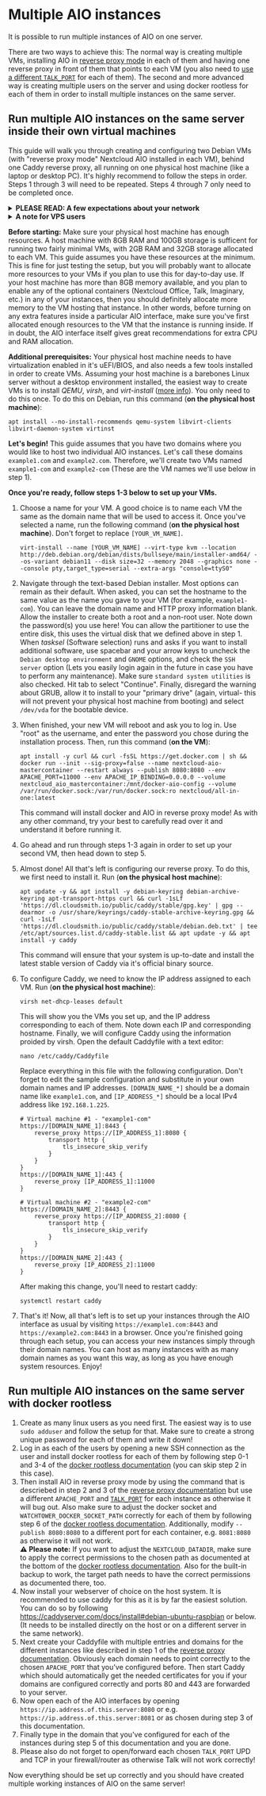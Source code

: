 # Multiple AIO instances
It is possible to run multiple instances of AIO on one server.

There are two ways to achieve this: The normal way is creating multiple VMs, installing AIO in [reverse proxy mode](./reverse-proxy.md) in each of them and having one reverse proxy in front of them that points to each VM (you also need to [use a different `TALK_PORT`](https://github.com/nextcloud/all-in-one#how-to-adjust-the-talk-port) for each of them). The second and more advanced way is creating multiple users on the server and using docker rootless for each of them in order to install multiple instances on the same server. 

## Run multiple AIO instances on the same server inside their own virtual machines
This guide will walk you through creating and configuring two Debian VMs (with "reverse proxy mode" Nextcloud AIO installed in each VM), behind one Caddy reverse proxy, all running on one physical host machine (like a laptop or desktop PC). It's highly recommend to follow the steps in order. Steps 1 through 3 will need to be repeated. Steps 4 through 7 only need to be completed once.

<details><summary><strong>PLEASE READ: A few expectations about your network</strong></summary>
<strong>This guide assumes that you have already forwarded all necessary ports via your router's configuration page, and either set up Dynamic DNS or obtained a static outbound IP address from your ISP. If this is not the case, or if you are brand-new to networking, you probably should not proceed with this guide, unless you are just using it for educational purposes. Proper network setup and security is critical when it comes to keeping your data safe. You may consider hosting using a VPS instead, or choosing one of <a href="https://nextcloud.com/providers/">Nextcloud's trusted providers.</a></strong>
</details>

<details><summary><strong>A note for VPS users</strong></summary>
If your VPS is KVM-based and provides a static IP address, you'll likely be able to benefit from this guide as well! Simply replace the words "physical host machine" with "VPS". Good luck!
</details>

**Before starting:** Make sure your physical host machine has enough resources. A host machine with 8GB RAM and 100GB storage is sufficent for running two fairly minimal VMs, with 2GB RAM and 32GB storage allocated to each VM. This guide assumes you have these resources at the minimum. This is fine for just testing the setup, but you will probably want to allocate more resources to your VMs if you plan to use this for day-to-day use.
If your host machine has more than 8GB memory available, and you plan to enable any of the optional containers (Nextcloud Office, Talk, Imaginary, etc.) in any of your instances, then you should definitely allocate more memory to the VM hosting that instance. In other words, before turning on any extra features inside a particular AIO interface, make sure you've first allocated enough resources to the VM that the instance is running inside. If in doubt, the AIO interface itself gives great recommendations for extra CPU and RAM allocation.

**Additional prerequisites:** Your physical host machine needs to have virtualization enabled in it's uEFI/BIOS, and also needs a few tools installed in order to create VMs. Assuming your host machine is a barebones Linux server without a desktop environment installed, the easiest way to create VMs is to install *QEMU*, *virsh*, and *virt-install* ([more info](https://wiki.debian.org/KVM)). You only need to do this once. To do this on Debian, run this command (**on the physical host machine**):
```shell
apt install --no-install-recommends qemu-system libvirt-clients libvirt-daemon-system virtinst
```

**Let's begin!** This guide assumes that you have two domains where you would like to host two individual AIO instances. Let's call these domains `example1.com` and `example2.com`. Therefore, we'll create two VMs named `example1-com` and `example2-com` (These are the VM names we'll use below in step 1).

**Once you're ready, follow steps 1-3 below to set up your VMs.**

1. Choose a name for your VM. A good choice is to name each VM the same as the domain name that will be used to access it. Once you've selected a name, run the following command (**on the physical host machine**). Don't forget to replace `[YOUR_VM_NAME]`.
    ```shell
    virt-install --name [YOUR_VM_NAME] --virt-type kvm --location http://deb.debian.org/debian/dists/bullseye/main/installer-amd64/ --os-variant debian11 --disk size=32 --memory 2048 --graphics none --console pty,target_type=serial --extra-args "console=ttyS0"
    ```

1. Navigate through the text-based Debian installer. Most options can remain as their default. When asked, you can set the hostname to the same value as the name you gave to your VM (for example, `example1-com`). You can leave the domain name and HTTP proxy information blank. Allow the installer to create both a root and a non-root user. Note down the password(s) you use here! You can allow the partitioner to use the entire disk, this uses the virtual disk that we defined above in step 1. When *tasksel* (Software selection) runs and asks if you want to install additional software, use spacebar and your arrow keys to uncheck the `Debian desktop environment` and `GNOME` options, and check the `SSH server` option (Lets you easily login again in the future in case you have to perform any maintenance). Make sure `standard system utilities` is also checked. Hit tab to select "Continue". Finally, disregard the warning about GRUB, allow it to install to your "primary drive" (again, virtual- this will not prevent your physical host machine from booting) and select `/dev/vda` for the bootable device.
1. When finished, your new VM will reboot and ask you to log in. Use "root" as the username, and enter the password you chose during the installation process. Then, run this command (**on the VM**):
   ```shell
   apt install -y curl && curl -fsSL https://get.docker.com | sh && docker run --init --sig-proxy=false --name nextcloud-aio-mastercontainer --restart always --publish 8080:8080 --env APACHE_PORT=11000 --env APACHE_IP_BINDING=0.0.0.0 --volume nextcloud_aio_mastercontainer:/mnt/docker-aio-config --volume /var/run/docker.sock:/var/run/docker.sock:ro nextcloud/all-in-one:latest
   ```
   This command will install docker and AIO in reverse proxy mode! As with any other command, try your best to carefully read over it and understand it before running it.
1. Go ahead and run through steps 1-3 again in order to set up your second VM, then head down to step 5.
1. Almost done! All that's left is configuring our reverse proxy. To do this, we first need to install it. Run (**on the physical host machine**):
   ```shell
   apt update -y && apt install -y debian-keyring debian-archive-keyring apt-transport-https curl && curl -1sLf 'https://dl.cloudsmith.io/public/caddy/stable/gpg.key' | gpg --dearmor -o /usr/share/keyrings/caddy-stable-archive-keyring.gpg && curl -1sLf 'https://dl.cloudsmith.io/public/caddy/stable/debian.deb.txt' | tee /etc/apt/sources.list.d/caddy-stable.list && apt update -y && apt install -y caddy
   ```
   This command will ensure that your system is up-to-date and install the latest stable version of Caddy via it's official binary source.
1. To configure Caddy, we need to know the IP address assigned to each VM. Run (**on the physical host machine**):
    ```shell
    virsh net-dhcp-leases default
    ```
    This will show you the VMs you set up, and the IP address corresponding to each of them. Note down each IP and corresponding hostname.
    Finally, we will configure Caddy using the information proided by virsh. Open the default Caddyfile with a text editor:
    ```shell
    nano /etc/caddy/Caddyfile
    ```
    Replace everything in this file with the following configuration. Don't forget to edit the sample configuration and substitute in your own domain names and IP addresses. `[DOMAIN_NAME_*]` should be a domain name like `example1.com`, and `[IP_ADDRESS_*]` should be a local IPv4 address like `192.168.1.225`.
    ```shell
    # Virtual machine #1 - "example1-com"
    https://[DOMAIN_NAME_1]:8443 {
        reverse_proxy https://[IP_ADDRESS_1]:8080 {
            transport http {
                tls_insecure_skip_verify
            }
        }
    }
    https://[DOMAIN_NAME_1]:443 {
        reverse_proxy [IP_ADDRESS_1]:11000
    }
    
    # Virtual machine #2 - "example2-com"
    https://[DOMAIN_NAME_2]:8443 {
        reverse_proxy https://[IP_ADDRESS_2]:8080 {
            transport http {
                tls_insecure_skip_verify
            }
        }
    }
    https://[DOMAIN_NAME_2]:443 {
        reverse_proxy [IP_ADDRESS_2]:11000
    }
    ```
    After making this change, you'll need to restart caddy:
   ```shell
   systemctl restart caddy
   ```
1. That's it! Now, all that's left is to set up your instances through the AIO interface as usual by visiting `https://example1.com:8443` and `https://example2.com:8443` in a browser. Once you're finished going through each setup, you can access your new instances simply through their domain names. You can host as many instances with as many domain names as you want this way, as long as you have enough system resources. Enjoy!

## Run multiple AIO instances on the same server with docker rootless
1. Create as many linux users as you need first. The easiest way is to use `sudo adduser` and follow the setup for that. Make sure to create a strong unique password for each of them and write it down!
1. Log in as each of the users by opening a new SSH connection as the user and install docker rootless for each of them by following step 0-1 and 3-4 of the [docker rootless documentation](./docker-rootless.md) (you can skip step 2 in this case).
1. Then install AIO in reverse proxy mode by using the command that is descriebed in step 2 and 3 of the [reverse proxy documentation](./reverse-proxy.md) but use a different `APACHE_PORT` and [`TALK_PORT`](https://github.com/nextcloud/all-in-one#how-to-adjust-the-talk-port) for each instance as otherwise it will bug out. Also make sure to adjust the docker socket and `WATCHTOWER_DOCKER_SOCKET_PATH` correctly for each of them by following step 6 of the [docker rootless documentation](./docker-rootless.md). Additionally, modify `--publish 8080:8080` to a different port for each container, e.g. `8081:8080` as otherwise it will not work.<br>
**⚠️ Please note:** If you want to adjust the `NEXTCLOUD_DATADIR`, make sure to apply the correct permissions to the chosen path as documented at the bottom of the [docker rootless documentation](./docker-rootless.md). Also for the built-in backup to work, the target path needs to have the correct permissions as documented there, too.
1. Now install your webserver of choice on the host system. It is recommended to use caddy for this as it is by far the easiest solution. You can do so by following https://caddyserver.com/docs/install#debian-ubuntu-raspbian or below. (It needs to be installed directly on the host or on a different server in the same network).
1. Next create your Caddyfile with multiple entries and domains for the different instances like described in step 1 of the [reverse proxy documentation](./reverse-proxy.md). Obviously each domain needs to point correctly to the chosen `APACHE_PORT` that you've configured before. Then start Caddy which should automatically get the needed certificates for you if your domains are configured correctly and ports 80 and 443 are forwarded to your server.
1. Now open each of the AIO interfaces by opening `https://ip.address.of.this.server:8080` or e.g. `https://ip.address.of.this.server:8081` or as chosen during step 3 of this documentation. 
1. Finally type in the domain that you've configured for each of the instances during step 5 of this documentation and you are done.
1. Please also do not forget to open/forward each chosen `TALK_PORT` UPD and TCP in your firewall/router as otherwise Talk will not work correctly!

Now everything should be set up correctly and you should have created multiple working instances of AIO on the same server!
